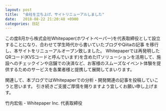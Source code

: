 ```yaml
---
layout: post
title:  "会社を立ち上げ、サイトリニューアルしました"
date:   2018-08-22 21:20:48 +0900
categories: 日記
---
```


この度8月から株式会社Whitepaper(ホワイトペーパー)を代表取締役として設立することになり、合わせて学生時代から書いていたブログやQiitaの記事
を移行し、本サイトをリニューアルオープン致しました。
Whitepaperでは再発明したQRコード(KVSコードと呼んでいます)を含めたITソリューションを活用して、施設へのチェックインや店舗での決済など、お客様のスムーズなイベント体験を提供するためのサービスを各業者様と提携して展開してまいります。

関連して、本ブログではWhitepaperでの分析・開発関連の記事を投稿していこうと思います。
引き続きご支援ご厚情を賜りますよう宜しくお願い申し上げます。

竹内宏佑 - Whitepaper Inc. 代表取締役
